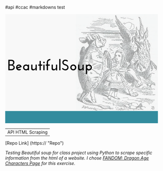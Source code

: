 #api
#ccac
#markdowns test

![python documentation](soup.png "soup docs")

<table>
    <tr>
        <td>API HTML Scraping</td>
    </tr>
  
</table>


[Repo Link] (https:// "Repo")

<em>Testing Beautiful soup for class project using Python to scrape specific information from the html of a website. I chose
[FANDOM: Dragon Age Characters Page](https://dragonage.fandom.com/wiki/Category:Characters "DA Characters") for this exercise.</em>



